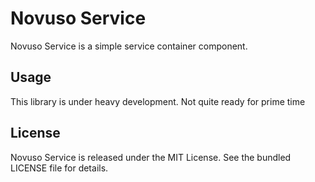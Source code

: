 # Novuso Service

Novuso Service is a simple service container component.

## Usage

This library is under heavy development. Not quite ready for prime time

## License

Novuso Service is released under the MIT License. See the bundled LICENSE file
for details.
